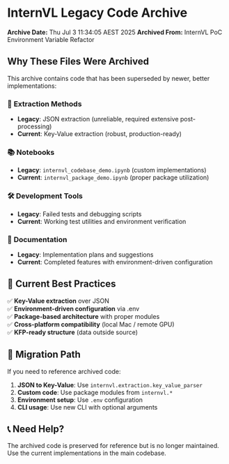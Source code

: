 # InternVL Legacy Code Archive

**Archive Date:** Thu Jul  3 11:34:05 AEST 2025
**Archived From:** InternVL PoC Environment Variable Refactor

## Why These Files Were Archived

This archive contains code that has been superseded by newer, better implementations:

### 🔄 **Extraction Methods**
- **Legacy**: JSON extraction (unreliable, required extensive post-processing)
- **Current**: Key-Value extraction (robust, production-ready)

### 📚 **Notebooks**
- **Legacy**: `internvl_codebase_demo.ipynb` (custom implementations)
- **Current**: `internvl_package_demo.ipynb` (proper package utilization)

### 🛠️ **Development Tools**
- **Legacy**: Failed tests and debugging scripts
- **Current**: Working test utilities and environment verification

### 📝 **Documentation**
- **Legacy**: Implementation plans and suggestions
- **Current**: Completed features with environment-driven configuration

## 🎯 **Current Best Practices**

✅ **Key-Value extraction** over JSON  
✅ **Environment-driven configuration** via .env  
✅ **Package-based architecture** with proper modules  
✅ **Cross-platform compatibility** (local Mac / remote GPU)  
✅ **KFP-ready structure** (data outside source)  

## 🔄 **Migration Path**

If you need to reference archived code:

1. **JSON to Key-Value**: Use `internvl.extraction.key_value_parser`
2. **Custom code**: Use package modules from `internvl.*`
3. **Environment setup**: Use `.env` configuration
4. **CLI usage**: Use new CLI with optional arguments

## 📞 **Need Help?**

The archived code is preserved for reference but is no longer maintained.
Use the current implementations in the main codebase.
